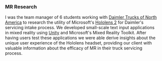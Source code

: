 ### MR Research

I was the team manager of 6 students working with [Daimler Trucks of North America](https://northamerica.daimlertruck.com/) to research the utility of Microsoft's [Hololens 2](https://www.microsoft.com/en-us/hololens/hardware) for Daimler's servicing intake process. We developed small-scale text input applications in mixed reality using [Unity](https://unity.com/) and Microsoft's Mixed Reality Toolkit. After having users test these applications we were able derive insights about the unique user experience of the Hololens headset, providing our client with valuable information about the efficacy of MR in their truck servicing process.

<image-row>
  <responsive-img source="/images//hololens/cube.jpg"></responsive-img>
</image-row>

<image-row>
  <responsive-img source="/images//hololens/user-flow.png"></responsive-img>
  <responsive-img source="/images//hololens/wireframes.jpg"></responsive-img>
</image-row>